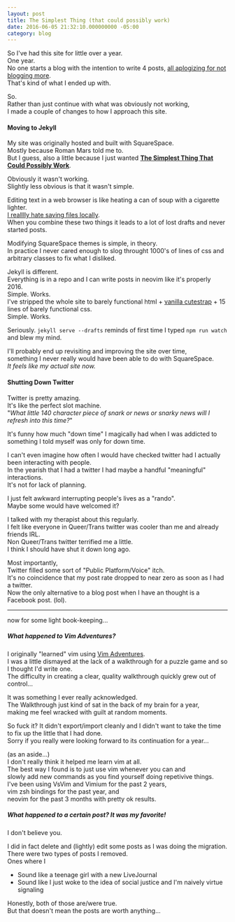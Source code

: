 ```yaml
---
layout: post
title: The Simplest Thing (that could possibly work)
date: 2016-06-05 21:32:10.000000000 -05:00
category: blog
---
```


So I've had this site for little over a year.  
One year.  
No one starts a blog with the intention to write 4 posts, [all aplogizing for not blogging more][0].  
That's kind of what I ended up with.

So.  
Rather than just continue with what was obviously not working,  
I made a couple of changes to how I approach this site.

<!--more-->

#### Moving to Jekyll ####

My site was originally hosted and built with SquareSpace.  
Mostly because Roman Mars told me to.  
But I guess, also a little because I just wanted **[The Simplest Thing That Could Possibly Work][1]**.

Obviously it wasn't working.  
Slightly less obvious is that it wasn't simple.

Editing text in a web browser is like heating a can of soup with a cigarette lighter.  
[I realllly hate saving files locally][2].  
When you combine these two things it leads to a lot of lost drafts and never started posts. 

Modifying SquareSpace themes is simple, in theory.  
In practice I never cared enough to slog throught 1000's of lines of css and arbitrary classes to fix what I disliked.

Jekyll is different.  
Everything is in a repo and I can write posts in neovim like it's properly 2016.  
Simple. Works.  
I've stripped the whole site to barely functional html + [vanilla cutestrap][3] + 15 lines of barely functional css.  
Simple. Works.

Seriously. `jekyll serve --drafts` reminds of first time I typed `npm run watch` and blew my mind.  

I'll probably end up revisiting and improving the site over time,  
something I never really would have been able to do with SquareSpace.  
*It feels like my actual site now.*  

#### Shutting Down Twitter ####

Twitter is pretty amazing.  
It's like the perfect slot machine.  
"*What little 140 character piece of snark or news or snarky news will I refresh into this time?*"  

It's funny how much "down time" I magically had when I was addicted to something I told myself was only for down time.

I can't even imagine how often I would have checked twitter had I actually been interacting with people.  
In the yearish that I had a twitter I had maybe a handful "meaningful" interactions.  
It's not for lack of planning.  

I just felt awkward interrupting people's lives as a "rando".  
Maybe some would have welcomed it?  

I talked with my therapist about this regularly.  
I felt like everyone in Queer/Trans twitter was cooler than me and already friends IRL.  
Non Queer/Trans twitter terrified me a little.  
I think I should have shut it down long ago.

Most importantly,  
Twitter filled some sort of "Public Platform/Voice" itch.  
It's no coincidence that my post rate dropped to near zero as soon as I had a twitter.  
Now the only alternative to a blog post when I have an thought is a Facebook post. (lol).

<hr/>

now for some light book-keeping...

##### What happened to Vim Adventures? #####

I originally "learned" vim using [Vim Adventures][4].  
I was a little dismayed at the lack of a walkthrough for a puzzle game and so I thought I'd write one.  
The difficulty in creating a clear, quality walkthrough quickly grew out of control...  

It was something I ever really acknowledged.  
The Walkthrough just kind of sat in the back of my brain for a year,  
making me feel wracked with guilt at random moments.

So fuck it?
It didn't export/import cleanly and I didn't want to take the time to fix up the little that I had done.  
Sorry if you really were looking forward to its continuation for a year...  

(as an aside...)  
I don't really think it helped me learn vim at all.  
The best way I found is to just use vim whenever you can and   
slowly add new commands as you find yourself doing repetivive things.   
I've been using VsVim and Vimium for the past 2 years,   
vim zsh bindings for the past year, and   
neovim for the past 3 months with pretty ok results.  

##### What happened to a certain post? It was my favorite! #####

I don't believe you.  

I did in fact delete and (lightly) edit some posts as I was doing the migration.  
There were two types of posts I removed.  
Ones where I  

- Sound like a teenage girl with a new LiveJournal
- Sound like I just woke to the idea of social justice and I'm naively virtue signaling 

Honestly, both of those are/were true.  
But that doesn't mean the posts are worth anything...

[0]: https://xkcd.com/621/
[1]: http://c2.com/cgi/wiki?DoTheSimplestThingThatCouldPossiblyWork
[2]: https://blog.codinghorror.com/whats-your-backup-strategy/
[3]: https://www.cutestrap.com/
[4]: http://vim-adventures.com/
